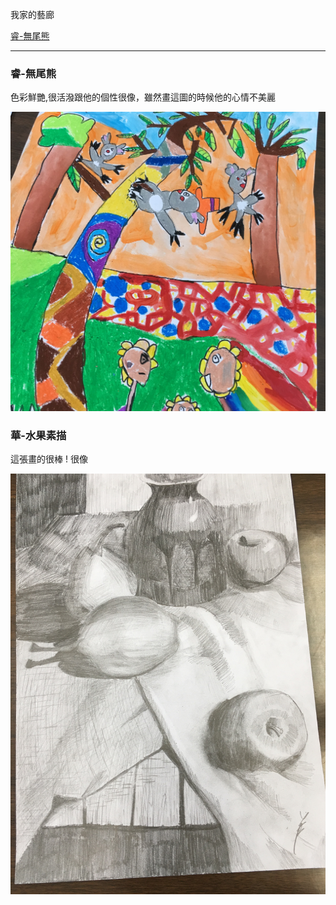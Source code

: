 我家的藝廊

<a href="#睿-無尾熊">睿-無尾熊</a>


***

### <a name="睿-無尾熊">睿-無尾熊</a>

色彩鮮艷,很活潑跟他的個性很像，雖然畫這圖的時候他的心情不美麗

![睿無尾熊](睿-無尾熊.JPG)

### 華-水果素描

這張畫的很棒 ! 很像

![蘋果](華素描-蘋果.JPG)
